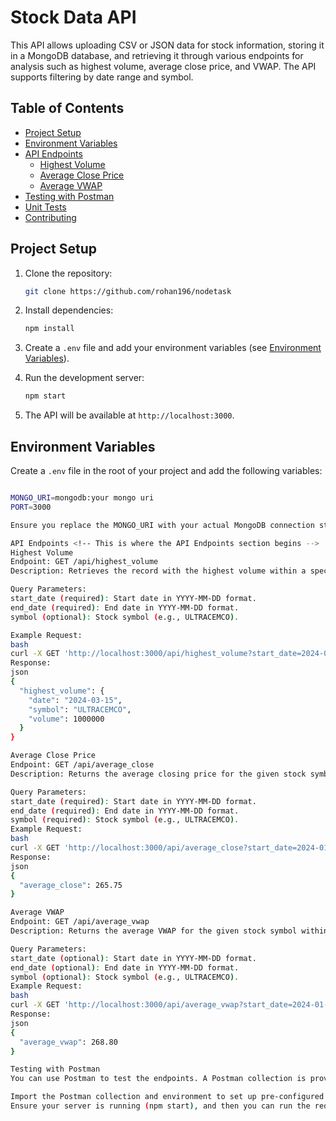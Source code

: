 # Stock Data API

This API allows uploading CSV or JSON data for stock information, storing it in a MongoDB database, and retrieving it through various endpoints for analysis such as highest volume, average close price, and VWAP. The API supports filtering by date range and symbol.

## Table of Contents

- [Project Setup](#project-setup)
- [Environment Variables](#environment-variables)
- [API Endpoints](#api-endpoints) <!-- Correct link -->
  - [Highest Volume](#highest-volume) <!-- Correct links -->
  - [Average Close Price](#average-close-price)
  - [Average VWAP](#average-vwap)
- [Testing with Postman](#testing-with-postman)
- [Unit Tests](#unit-tests)
- [Contributing](#contributing)

## Project Setup

1. Clone the repository:
    ```bash
    git clone https://github.com/rohan196/nodetask
    ```

2. Install dependencies:
    ```bash
    npm install
    ```

3. Create a `.env` file and add your environment variables (see [Environment Variables](#environment-variables)).

4. Run the development server:
    ```bash
    npm start
    ```

5. The API will be available at `http://localhost:3000`.

## Environment Variables

Create a `.env` file in the root of your project and add the following variables:

```bash

MONGO_URI=mongodb:your mongo uri
PORT=3000

Ensure you replace the MONGO_URI with your actual MongoDB connection string

API Endpoints <!-- This is where the API Endpoints section begins -->
Highest Volume
Endpoint: GET /api/highest_volume
Description: Retrieves the record with the highest volume within a specified date range, and optionally filtered by stock symbol.

Query Parameters:
start_date (required): Start date in YYYY-MM-DD format.
end_date (required): End date in YYYY-MM-DD format.
symbol (optional): Stock symbol (e.g., ULTRACEMCO).

Example Request:
bash
curl -X GET 'http://localhost:3000/api/highest_volume?start_date=2024-01-01&end_date=2024-12-31&symbol=ULTRACEMCO'
Response:
json
{
  "highest_volume": {
    "date": "2024-03-15",
    "symbol": "ULTRACEMCO",
    "volume": 1000000
  }
}

Average Close Price
Endpoint: GET /api/average_close
Description: Returns the average closing price for the given stock symbol within the specified date range.

Query Parameters:
start_date (required): Start date in YYYY-MM-DD format.
end_date (required): End date in YYYY-MM-DD format.
symbol (required): Stock symbol (e.g., ULTRACEMCO).
Example Request:
bash
curl -X GET 'http://localhost:3000/api/average_close?start_date=2024-01-01&end_date=2024-12-31&symbol=ULTRACEMCO'
Response:
json
{
  "average_close": 265.75
}

Average VWAP
Endpoint: GET /api/average_vwap
Description: Returns the average VWAP for the given stock symbol within the specified date range.

Query Parameters:
start_date (optional): Start date in YYYY-MM-DD format.
end_date (optional): End date in YYYY-MM-DD format.
symbol (optional): Stock symbol (e.g., ULTRACEMCO).
Example Request:
bash
curl -X GET 'http://localhost:3000/api/average_vwap?start_date=2024-01-01&end_date=2024-12-31&symbol=ULTRACEMCO'
Response:
json
{
  "average_vwap": 268.80
}

Testing with Postman
You can use Postman to test the endpoints. A Postman collection is provided to facilitate testing.

Import the Postman collection and environment to set up pre-configured API requests.
Ensure your server is running (npm start), and then you can run the requests directly from Postman.
